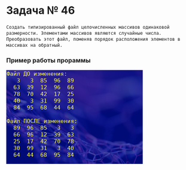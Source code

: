 # Задача № 46
    Создать типизированный файл целочисленных массивов одинаковой
    размерности. Элементами массивов являются случайные числа.
    Преобразовать этот файл, поменяв порядок расположения элементов в
    массивах на обратный.

### Пример работы прораммы
![Image alt](https://github.com/Polevochka/P_M1_ZA46/raw/master/img/lol.png)
